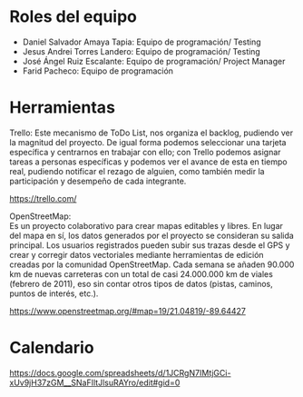 # Roles del equipo

* Daniel Salvador Amaya Tapia: Equipo de programación/ Testing
* Jesus Andrei Torres Landero: Equipo de programación/ Testing
* José Ángel Ruiz Escalante: Equipo de programación/ Project Manager
* Farid Pacheco: Equipo de programación

# Herramientas

Trello: 
Este mecanismo de ToDo List, nos organiza el backlog, pudiendo ver la magnitud del proyecto. De igual forma podemos seleccionar una tarjeta específica y centrarnos en trabajar con ello; con Trello podemos asignar tareas a personas específicas y podemos ver el avance de esta en tiempo real, pudiendo notificar el rezago de alguien, como también medir la participación y desempeño de cada integrante.

https://trello.com/ 

OpenStreetMap:  
Es un proyecto colaborativo para crear mapas editables y libres. En lugar del mapa en sí, los datos generados por el proyecto se consideran su salida principal.
Los usuarios registrados pueden subir sus trazas desde el GPS y crear y corregir datos vectoriales mediante herramientas de edición creadas por la comunidad OpenStreetMap. Cada semana se añaden 90.000 km de nuevas carreteras con un total de casi 24.000.000 km de viales (febrero de 2011), eso sin contar otros tipos de datos (pistas, caminos, puntos de interés, etc.).

https://www.openstreetmap.org/#map=19/21.04819/-89.64427

# Calendario

https://docs.google.com/spreadsheets/d/1JCRgN7IMtjGCi-xUv9jH37zGM__SNaFIltJlsuRAYro/edit#gid=0 
